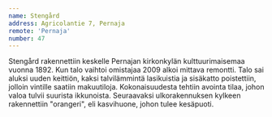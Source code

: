 ```yaml
---
name: Stengård
address: Agricolantie 7, Pernaja
remote: 'Pernaja'
number: 47
---
```

Stengård rakennettiin keskelle Pernajan kirkonkylän kulttuurimaisemaa vuonna 1892. Kun talo vaihtoi omistajaa 2009 alkoi mittava remontti. Talo sai aluksi uuden keittiön, kaksi talvilämmintä lasikuistia ja sisäkatto poistettiin, jolloin vintille saatiin makuutiloja. Kokonaisuudesta tehtiin avointa tilaa, johon valoa tulvii suurista ikkunoista. Seuraavaksi ulkorakennuksen kylkeen rakennettiin "orangeri", eli kasvihuone, johon tulee kesäpuoti.
